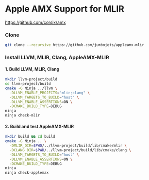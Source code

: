 # Apple AMX Support for MLIR

https://github.com/corsix/amx

### Clone

```bash
git clone --recursive https://github.com/jumbojets/appleamx-mlir
```

### Install LLVM, MLIR, Clang, AppleAMX-MLIR

#### 1. Build LLVM, MLIR, Clang

```bash
mkdir llvm-project/build
cd llvm-project/build
cmake -G Ninja ../llvm \
  -DLLVM_ENABLE_PROJECTS="mlir;clang" \
  -DLLVM_TARGETS_TO_BUILD="host" \
  -DLLVM_ENABLE_ASSERTIONS=ON \
  -DCMAKE_BUILD_TYPE=DEBUG
ninja
ninja check-mlir
```

#### 2. Build and test AppleAMX-MLIR

```bash
mkdir build && cd build
cmake -G Ninja .. \
  -DMLIR_DIR=$PWD/../llvm-project/build/lib/cmake/mlir \
  -DCLANG_DIR=$PWD/../llvm-project/build/lib/cmake/clang \
  -DLLVM_TARGETS_TO_BUILD="host" \
  -DLLVM_ENABLE_ASSERTIONS=ON \
  -DCMAKE_BUILD_TYPE=DEBUG
ninja
ninja check-applemax
```
